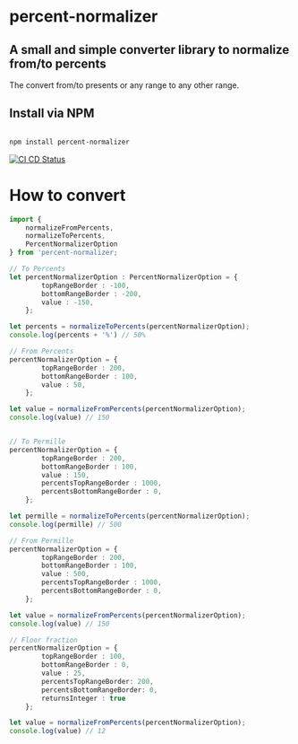 # percent-normalizer

## A small and simple converter library to normalize from/to percents

The convert from/to presents or any range to any other range.

## Install via NPM

```bash 

npm install percent-normalizer

```

[![CI CD Status](https://github.com/haimkastner/percent-normalizer/workflows/percent-normalizer/badge.svg?branch=master)](https://github.com/haimkastner/percent-normalizer/actions)

# How to convert

```typescript
import { 
    normalizeFromPercents, 
    normalizeToPercents, 
    PercentNormalizerOption
} from 'percent-normalizer;

// To Percents
let percentNormalizerOption : PercentNormalizerOption = {
        topRangeBorder : -100,
        bottomRangeBorder : -200,
        value : -150,   
    };

let percents = normalizeToPercents(percentNormalizerOption);
console.log(percents + '%') // 50%

// From Percents
percentNormalizerOption = {
        topRangeBorder : 200,
        bottomRangeBorder : 100,
        value : 50,   
    };

let value = normalizeFromPercents(percentNormalizerOption);
console.log(value) // 150


// To Permille
percentNormalizerOption = {
        topRangeBorder : 200,
        bottomRangeBorder : 100,
        value : 150,  
        percentsTopRangeBorder : 1000,
        percentsBottomRangeBorder : 0, 
    };

let permille = normalizeToPercents(percentNormalizerOption);
console.log(permille) // 500

// From Permille
percentNormalizerOption = {
        topRangeBorder : 200,
        bottomRangeBorder : 100,
        value : 500,  
        percentsTopRangeBorder : 1000,
        percentsBottomRangeBorder : 0,      
    };

let value = normalizeFromPercents(percentNormalizerOption);
console.log(value) // 150

// Floor fraction
percentNormalizerOption = {
        topRangeBorder : 100,
        bottomRangeBorder : 0,
        value : 25,
        percentsTopRangeBorder: 200,
        percentsBottomRangeBorder: 0,
        returnsInteger : true    
    };

let value = normalizeFromPercents(percentNormalizerOption);
console.log(value) // 12

```
